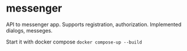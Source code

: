 # messenger
API to messenger app. Supports registration, authorization. Implemented dialogs, messeges.

Start it with docker compose
``docker compose-up --build``

